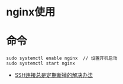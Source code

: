 # nginx使用

# 命令

```
sudo systemctl enable nginx  // 设置开机启动
sudo systemctl start nginx
```


- [SSH连接总是定期断掉的解决办法](https://blog.csdn.net/quqi99/article/details/51434248)